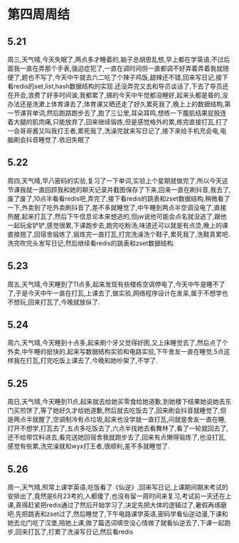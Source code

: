# 第四周周结

## 5.21
  周三,天气晴,今天失眠了,两点多才睡着的,脑子总胡思乱想,早上都在学英语,不过后面我一直在弄那个手表,强迫症犯了,一直在调时间但一直都调不好弄着弄着我就随便了,题也不写了,今天中午就去六二吃了个辣子鸡饭,甜辣还不错,回来写日记,接下看redis的set,list,hash数据结构的实现.还没弄完又去和导员谈话了,下去了导员还在开会,浪费了好多时间诶,我都累了,搞的今天中午觉都没睡好,起来头都是昏的,没办法还是洗漱上体育课去了,体育课又晒还走了好久累死我了,晚上上的数据结构,第一节课背单词,然后跑路跑步去了,跑了三公里,耳朵耳鸣,想练一下腹肌结果屁股连着大腿的肌肉痛,只能放弃了,回来继续锻炼,但是感觉格外的累,练完直接打瓦,打了一会哥哥酱又叫我打王者,累死我了,洗澡完就来写日记了,接下来给手机充会电,电脑刷会抖音睡觉了.依旧失眠了
## 5.22
  周四,天气晴,早八密码的实验,复习了一下单词,实验上个星期就做完了,所以今天这节课我就一直回顾我和她的聊天记录并截图保存了下来,回来一直在刷抖音,我去了,废了废了,10点半看看redis吧,弄完了,接下看redis的跳表和zset数据结构,稍微看了一下,外卖到了吃外卖刷抖音了,差不多就睡觉了,中午睡到两点半空调没电了,直接热醒,起来打瓦了,然后下午信息论本来想逃的,但jw说他可能会点名就没逃了,跟他一起玩金铲铲,感觉很累,下课跑步去,跑完吃粉汤,味道还可以就是有点烫,晚上的课直接翘了,回宿舍锻炼了,锻炼完一直打瓦,打完洗澡洗个鞋子,累死我了,洗鞋真累吧.洗完吹完头发写日记,然后继续看redis的跳表和zset数据结构.
## 5.23
  周五,天气晴,今天睡到了11点多,起来发现有些楼栋空调停电了,今天中午是睡不了了,于是今天中午一直在打瓦,上课去了,做实验,网络程序设计在发呆,属于不想学也不想玩,回来打瓦了,今晚就放纵了.
## 5.24 
  周六,天气晴,今天睡到十点多,起来刷个牙又觉得好困,又上床睡觉去了,然后点了个外卖,中午睡的挺快的,起来写数据结构实验和电路实验,下午舍友一直在睡觉,5点这样我在打瓦,打完吃饭上课去了,今晚和她吵架了,不学了.
## 5.25
  周日,天气晴,今天睡到11点,起来就去给她买零食给她道歉,到她楼下结果她说她去东门买煎饼了,等了她好久才给她道歉,然后就去吃饭去了,回来刷会抖音就睡觉了,但是两点半就醒了,空调制冷有点垃圾,起来也没学就一直打瓦,问就是舍友一直在睡,灯开不想学,打瓦去了,五点多吃饭去了,六点半找她去看舞林了,看了一轮就回去了,还不给带饮料进去,看完送她回宿舍我就跑步去了,回来有点懒得锻炼了,也没打瓦,感觉有些累,洗完澡就和wyx打王者,很顺利,差不多就睡觉了.
## 5.26
  周一,天气晴,照常上课学英语,吃饭看了《仙逆》,回来写日记,上课期间期末考试的安排出了,竟然是6月23考的,人都傻了,也没有留一周时间来复习,考试前一天还在上课,真得赶紧把redis通过了然后开始学习了,决定先把大体的逻辑过了,暑假再琢磨吧.先把跳表和zset过了,然后睡觉了,下午电路课学英语,密码学看仙逆动漫,下课和她去北门吃了汉堡,陪她上课,做了篇选词填空没心情做了就看仙逆去了,下课一起跑步,回来打瓦了,打累了洗澡写日记,然后看redis